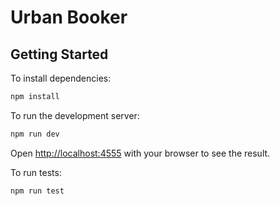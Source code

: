 # Urban Booker
## Getting Started

To install dependencies:

```bash
npm install
```

To run the development server:

```bash
npm run dev
```

Open [http://localhost:4555](http://localhost:4555) with your browser to see the result.

To run tests:

```bash
npm run test
```
